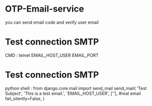 # OTP-Email-service
you can send email code and verify user email

# Test connection SMTP 
CMD : telnet EMAIL_HOST_USER EMAIL_PORT 

# Test connection SMTP 
python shell :
from django.core.mail import send_mail
send_mail(
    'Test Subject',
    'This is a test email.',
    'EMAIL_HOST_USER',
    [''], #real email
    fail_silently=False,
)
